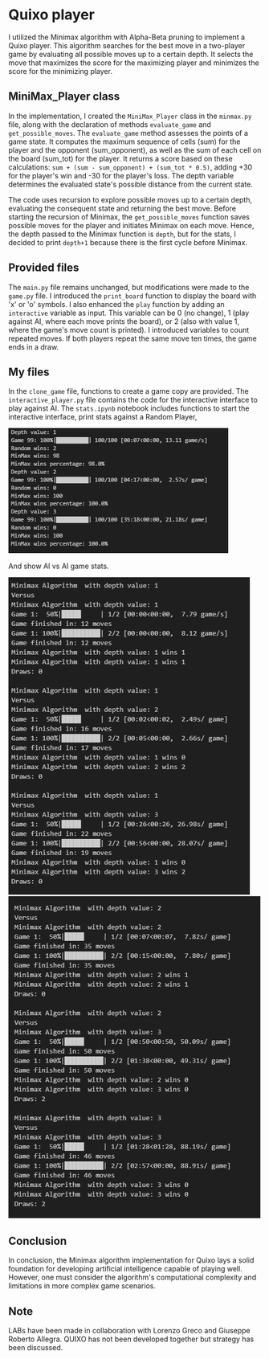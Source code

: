 
# Quixo player


I utilized the Minimax algorithm with Alpha-Beta pruning to implement a Quixo player. This algorithm searches for the best move in a two-player game by evaluating all possible moves up to a certain depth. It selects the move that maximizes the score for the maximizing player and minimizes the score for the minimizing player.
## MiniMax_Player class
In the implementation, I created the `MiniMax_Player` class in the `minmax.py` file, along with the declaration of methods `evaluate_game` and `get_possible_moves`. The `evaluate_game` method assesses the points of a game state. It computes the maximum sequence of cells (sum) for the player and the opponent (sum_opponent), as well as the sum of each cell on the board (sum_tot) for the player. It returns a score based on these calculations: `sum + (sum - sum_opponent) + (sum_tot * 0.5)`, adding +30 for the player's win and -30 for the player's loss. The depth variable determines the evaluated state's possible distance from the current state.

The code uses recursion to explore possible moves up to a certain depth, evaluating the consequent state and returning the best move. Before starting the recursion of Minimax, the `get_possible_moves` function saves possible moves for the player and initiates Minimax on each move. Hence, the depth passed to the Minimax function is `depth`, but for the stats, I decided to print `depth+1` because there is the first cycle before Minimax.
## Provided files 
 The `main.py` file remains unchanged, but modifications were made to the `game.py` file. I introduced the `print_board` function to display the board with 'x' or 'o' symbols. I also enhanced the `play` function by adding an `interactive` variable as input. This variable can be 0 (no change), 1 (play against AI, where each move prints the board), or 2 (also with value 1, where the game's move count is printed).
I introduced variables to count repeated moves. If both players repeat the same move ten times, the game ends in a draw. 
## My files
In the `clone_game` file, functions to create a game copy are provided.
The `interactive_player.py` file contains the code for the interactive interface to play against AI. The `stats.ipynb` notebook includes functions to start the interactive interface, print stats against a Random Player,

![Instance 1](Screenshots/AivsRandom.png)

And show AI vs AI game stats.

![Instance 1](Screenshots/AIvsAI_1.png)
![Instance 1](Screenshots/AIvsAI_2.png)
## Conclusion
In conclusion, the Minimax algorithm implementation for Quixo lays a solid foundation for developing artificial intelligence capable of playing well. However, one must consider the algorithm's computational complexity and limitations in more complex game scenarios.

## Note
LABs have been made in collaboration with Lorenzo Greco and Giuseppe Roberto Allegra. QUIXO has not been developed together but strategy has been discussed.
